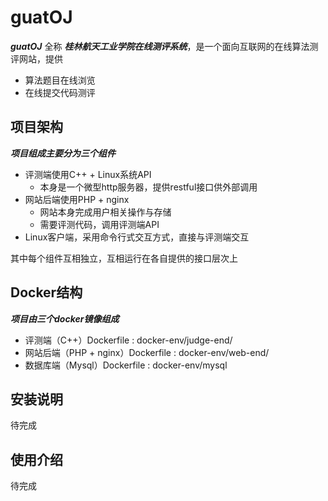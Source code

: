 # guatOJ


***guatOJ*** 全称 ***桂林航天工业学院在线测评系统***，是一个面向互联网的在线算法测评网站，提供

* 算法题目在线浏览
* 在线提交代码测评

## 项目架构

***项目组成主要分为三个组件***

* 评测端使用C++ + Linux系统API
    * 本身是一个微型http服务器，提供restful接口供外部调用
* 网站后端使用PHP + nginx
    * 网站本身完成用户相关操作与存储
    * 需要评测代码，调用评测端API
* Linux客户端，采用命令行式交互方式，直接与评测端交互

其中每个组件互相独立，互相运行在各自提供的接口层次上

## Docker结构

***项目由三个docker镜像组成***

* 评测端（C++）Dockerfile : docker-env/judge-end/
* 网站后端（PHP + nginx）Dockerfile : docker-env/web-end/
* 数据库端（Mysql）Dockerfile : docker-env/mysql

## 安装说明

待完成

## 使用介绍

待完成

